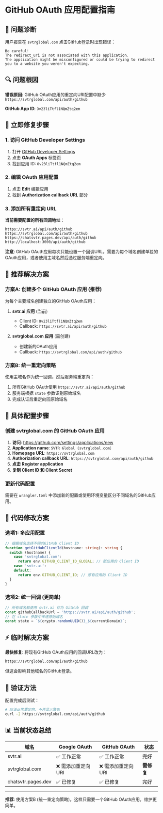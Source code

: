 # GitHub OAuth 应用配置指南

## 🚨 问题诊断

用户报告在 `svtrglobal.com` 点击GitHub登录时出现错误：

```
Be careful!
The redirect_uri is not associated with this application.
The application might be misconfigured or could be trying to redirect you to a website you weren't expecting.
```

## 🔍 问题根因

**错误原因**: GitHub OAuth应用的重定向URI配置中缺少 `https://svtrglobal.com/api/auth/github`

**GitHub App ID**: `Ov23liTtfl1NQmZtq2em`

## 🔧 立即修复步骤

### 1. 访问 GitHub Developer Settings
1. 打开 [GitHub Developer Settings](https://github.com/settings/developers)
2. 点击 **OAuth Apps** 标签页
3. 找到应用 ID: `Ov23liTtfl1NQmZtq2em`

### 2. 编辑 OAuth 应用配置
1. 点击 **Edit** 编辑应用
2. 找到 **Authorization callback URL** 部分

### 3. 添加所有重定向 URL

**当前需要配置的所有回调地址**：
```
https://svtr.ai/api/auth/github
https://svtrglobal.com/api/auth/github
https://chatsvtr.pages.dev/api/auth/github
http://localhost:3000/api/auth/github
```

**注意**: GitHub OAuth应用每次只能设置一个回调URL，需要为每个域名创建单独的OAuth应用，或者使用主域名然后通过服务端重定向。

## 🎯 推荐解决方案

### 方案A: 创建多个 GitHub OAuth 应用 (推荐)
为每个主要域名创建独立的GitHub OAuth应用：

1. **svtr.ai 应用** (当前)
   - Client ID: `Ov23liTtfl1NQmZtq2em`
   - Callback: `https://svtr.ai/api/auth/github`

2. **svtrglobal.com 应用** (需创建)
   - 创建新的OAuth应用
   - Callback: `https://svtrglobal.com/api/auth/github`

### 方案B: 统一重定向策略
使用主域名作为统一回调，然后服务端重定向：

1. 所有GitHub OAuth使用 `https://svtr.ai/api/auth/github`
2. 服务端根据 `state` 参数识别原始域名
3. 完成认证后重定向回原始域名

## 📝 具体配置步骤

### 创建 svtrglobal.com 的 GitHub OAuth 应用

1. **访问**: https://github.com/settings/applications/new
2. **Application name**: `SVTR Global (svtrglobal.com)`
3. **Homepage URL**: `https://svtrglobal.com`
4. **Authorization callback URL**: `https://svtrglobal.com/api/auth/github`
5. **点击 Register application**
6. **复制 Client ID 和 Client Secret**

### 更新代码配置

需要在 `wrangler.toml` 中添加新的配置或使用环境变量区分不同域名的GitHub应用。

## 🔄 代码修改方案

### 选项1: 多应用配置
```typescript
// 根据域名选择不同的GitHub Client ID
function getGitHubClientId(hostname: string): string {
  switch (hostname) {
    case 'svtrglobal.com':
      return env.GITHUB_CLIENT_ID_GLOBAL; // 新应用的 Client ID
    case 'svtr.ai':
    default:
      return env.GITHUB_CLIENT_ID; // 原有应用的 Client ID
  }
}
```

### 选项2: 统一回调 (更简单)
```typescript
// 所有域名都使用 svtr.ai 作为 GitHub 回调
const githubCallbackUrl = 'https://svtr.ai/api/auth/github';
// 在 state 参数中传递原始域名
const state = `${crypto.randomUUID()}_${currentDomain}`;
```

## ⚡ 临时解决方案

**最快修复**: 将现有GitHub OAuth应用的回调URL改为：
```
https://svtrglobal.com/api/auth/github
```

但这会影响其他域名的GitHub登录。

## 🧪 验证方法

配置完成后测试：
```bash
# 应该正常重定向，不再显示警告
curl -I https://svtrglobal.com/api/auth/github
```

## 📊 当前状态总结

| 域名 | Google OAuth | GitHub OAuth | 状态 |
|------|--------------|--------------|------|
| svtr.ai | ✅ 工作正常 | ✅ 工作正常 | 完好 |
| svtrglobal.com | ❌ 需添加重定向URI | ❌ 需添加重定向URI | **需修复** |
| chatsvtr.pages.dev | ✅ 已修复 | ✅ 已修复 | 完好 |

---

**推荐**: 使用方案B (统一重定向策略)，这样只需要一个GitHub OAuth应用，维护更简单。